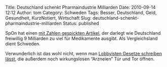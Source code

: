 Title: Deutschland schenkt Pharmaindustrie Milliarden
Date: 2010-09-14 12:12
Author: tom
Category: Schweden
Tags: Besser, Deutschland, Geld, Gesundheit, KurzNotiert, Wirtschaft
Slug: deutschland-schenkt-pharmaindustrie-milliarden
Status: published

SpOn hat einen [mit Zahlen gespickten
Artikel](http://www.spiegel.de/wirtschaft/soziales/0,1518,717212,00.html),
der darlegt wie Deutschland freiwillig 9 Milliarden zu viel für
Medikamente ausgibt. Als Vergleichsland dient Schweden.

Verwunderlich ist das wohl nicht, wenn man [Lobbyisten Gesetze schreiben
lässt](http://www.fr-online.de/politik/meinung/lobbyisten-an-der-macht/-/1472602/4636128/-/index.html),
die außerdem noch wirkungslosen “Arzneien” Tür und Tor öffnen.

